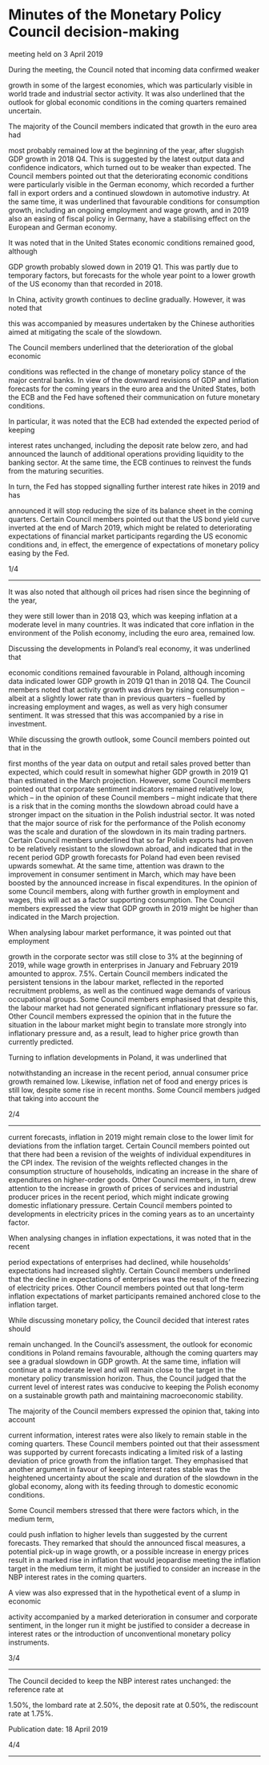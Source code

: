 # Minutes of the Monetary Policy Council decision-making

 meeting held on 3 April 2019

During the meeting, the Council noted that incoming data confirmed weaker

growth in some of the largest economies, which was particularly visible in world trade
and industrial sector activity. It was also underlined that the outlook for global economic
conditions in the coming quarters remained uncertain.

The majority of the Council members indicated that growth in the euro area had

most probably remained low at the beginning of the year, after sluggish GDP growth in
2018 Q4. This is suggested by the latest output data and confidence indicators, which
turned out to be weaker than expected. The Council members pointed out that the
deteriorating economic conditions were particularly visible in the German economy,
which recorded a further fall in export orders and a continued slowdown in automotive
industry. At the same time, it was underlined that favourable conditions for
consumption growth, including an ongoing employment and wage growth, and in 2019
also an easing of fiscal policy in Germany, have a stabilising effect on the European and
German economy.

It was noted that in the United States economic conditions remained good, although

GDP growth probably slowed down in 2019 Q1. This was partly due to temporary
factors, but forecasts for the whole year point to a lower growth of the US economy than
that recorded in 2018.

In China, activity growth continues to decline gradually. However, it was noted that

this was accompanied by measures undertaken by the Chinese authorities aimed at
mitigating the scale of the slowdown.

The Council members underlined that the deterioration of the global economic

conditions was reflected in the change of monetary policy stance of the major central
banks. In view of the downward revisions of GDP and inflation forecasts for the coming
years in the euro area and the United States, both the ECB and the Fed have softened
their communication on future monetary conditions.

In particular, it was noted that the ECB had extended the expected period of keeping

interest rates unchanged, including the deposit rate below zero, and had announced the
launch of additional operations providing liquidity to the banking sector. At the same
time, the ECB continues to reinvest the funds from the maturing securities.

In turn, the Fed has stopped signalling further interest rate hikes in 2019 and has

announced it will stop reducing the size of its balance sheet in the coming quarters.
Certain Council members pointed out that the US bond yield curve inverted at the end of
March 2019, which might be related to deteriorating expectations of financial market
participants regarding the US economic conditions and, in effect, the emergence of
expectations of monetary policy easing by the Fed.

1/4


-----

It was also noted that although oil prices had risen since the beginning of the year,

they were still lower than in 2018 Q3, which was keeping inflation at a moderate level in
many countries. It was indicated that core inflation in the environment of the Polish
economy, including the euro area, remained low.

Discussing the developments in Poland’s real economy, it was underlined that

economic conditions remained favourable in Poland, although incoming data indicated
lower GDP growth in 2019 Q1 than in 2018 Q4. The Council members noted that activity
growth was driven by rising consumption – albeit at a slightly lower rate than in
previous quarters – fuelled by increasing employment and wages, as well as very high
consumer sentiment. It was stressed that this was accompanied by a rise in investment.

While discussing the growth outlook, some Council members pointed out that in the

first months of the year data on output and retail sales proved better than expected,
which could result in somewhat higher GDP growth in 2019 Q1 than estimated in the
March projection. However, some Council members pointed out that corporate
sentiment indicators remained relatively low, which – in the opinion of these Council
members – might indicate that there is a risk that in the coming months the slowdown
abroad could have a stronger impact on the situation in the Polish industrial sector. It
was noted that the major source of risk for the performance of the Polish economy was
the scale and duration of the slowdown in its main trading partners. Certain Council
members underlined that so far Polish exports had proven to be relatively resistant to the
slowdown abroad, and indicated that in the recent period GDP growth forecasts for
Poland had even been revised upwards somewhat. At the same time, attention was
drawn to the improvement in consumer sentiment in March, which may have been
boosted by the announced increase in fiscal expenditures. In the opinion of some Council
members, along with further growth in employment and wages, this will act as a factor
supporting consumption. The Council members expressed the view that GDP growth in
2019 might be higher than indicated in the March projection.

When analysing labour market performance, it was pointed out that employment

growth in the corporate sector was still close to 3% at the beginning of 2019, while wage
growth in enterprises in January and February 2019 amounted to approx. 7.5%. Certain
Council members indicated the persistent tensions in the labour market, reflected in the
reported recruitment problems, as well as the continued wage demands of various
occupational groups. Some Council members emphasised that despite this, the labour
market had not generated significant inflationary pressure so far. Other Council
members expressed the opinion that in the future the situation in the labour market
might begin to translate more strongly into inflationary pressure and, as a result, lead to
higher price growth than currently predicted.

Turning to inflation developments in Poland, it was underlined that

notwithstanding an increase in the recent period, annual consumer price growth
remained low. Likewise, inflation net of food and energy prices is still low, despite some
rise in recent months. Some Council members judged that taking into account the

2/4


-----

current forecasts, inflation in 2019 might remain close to the lower limit for deviations
from the inflation target. Certain Council members pointed out that there had been a
revision of the weights of individual expenditures in the CPI index. The revision of the
weights reflected changes in the consumption structure of households, indicating an
increase in the share of expenditures on higher-order goods. Other Council members, in
turn, drew attention to the increase in growth of prices of services and industrial
producer prices in the recent period, which might indicate growing domestic
inflationary pressure. Certain Council members pointed to developments in electricity
prices in the coming years as to an uncertainty factor.

When analysing changes in inflation expectations, it was noted that in the recent

period expectations of enterprises had declined, while households’ expectations had
increased slightly. Certain Council members underlined that the decline in expectations
of enterprises was the result of the freezing of electricity prices. Other Council members
pointed out that long-term inflation expectations of market participants remained
anchored close to the inflation target.

While discussing monetary policy, the Council decided that interest rates should

remain unchanged. In the Council’s assessment, the outlook for economic conditions in
Poland remains favourable, although the coming quarters may see a gradual slowdown
in GDP growth. At the same time, inflation will continue at a moderate level and will
remain close to the target in the monetary policy transmission horizon. Thus, the Council
judged that the current level of interest rates was conducive to keeping the Polish
economy on a sustainable growth path and maintaining macroeconomic stability.

The majority of the Council members expressed the opinion that, taking into account

current information, interest rates were also likely to remain stable in the coming
quarters. These Council members pointed out that their assessment was supported by
current forecasts indicating a limited risk of a lasting deviation of price growth from the
inflation target. They emphasised that another argument in favour of keeping interest
rates stable was the heightened uncertainty about the scale and duration of the
slowdown in the global economy, along with its feeding through to domestic economic
conditions.

Some Council members stressed that there were factors which, in the medium term,

could push inflation to higher levels than suggested by the current forecasts. They
remarked that should the announced fiscal measures, a potential pick-up in wage
growth, or a possible increase in energy prices result in a marked rise in inflation that
would jeopardise meeting the inflation target in the medium term, it might be justified to
consider an increase in the NBP interest rates in the coming quarters.

A view was also expressed that in the hypothetical event of a slump in economic

activity accompanied by a marked deterioration in consumer and corporate sentiment, in
the longer run it might be justified to consider a decrease in interest rates or the
introduction of unconventional monetary policy instruments.

3/4


-----

The Council decided to keep the NBP interest rates unchanged: the reference rate at

1.50%, the lombard rate at 2.50%, the deposit rate at 0.50%, the rediscount rate at 1.75%.

Publication date: 18 April 2019

4/4


-----

